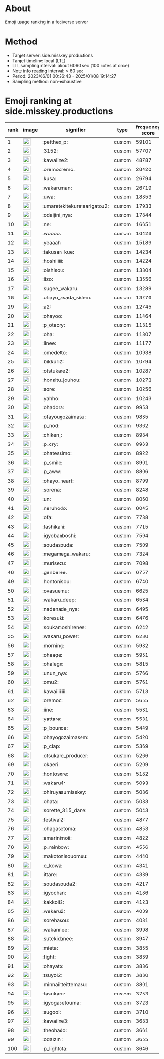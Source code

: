 # About
Emoji usage ranking in a fediverse server

# Method
- Target server: side.misskey.productions
- Target timeline: local (LTL)
- LTL sampling interval: about 6060 sec (100 notes at once)
- Note info reading interval: > 60 sec
- Period: 2023/06/01 00:26:43 - 2025/01/08 19:14:27 
- Sampling method: non-exhaustive

# Emoji ranking at side.misskey.productions

|rank|image|signifier|type|frequency score|
|----|----|----|----|----|
|1|<img height="24" src="https://side.misskey.productions/emoji/petthex_p.webp">|:petthex_p:|custom|59101|
|2|<img height="24" src="https://side.misskey.productions/emoji/3152.webp">|:3152:|custom|57707|
|3|<img height="24" src="https://side.misskey.productions/emoji/kawaiine2.webp">|:kawaiine2:|custom|48787|
|4|<img height="24" src="https://side.misskey.productions/emoji/oremooremo.webp">|:oremooremo:|custom|28420|
|5|<img height="24" src="https://side.misskey.productions/emoji/kusa.webp">|:kusa:|custom|26794|
|6|<img height="24" src="https://side.misskey.productions/emoji/wakaruman.webp">|:wakaruman:|custom|26719|
|7|<img height="24" src="https://side.misskey.productions/emoji/uwa.webp">|:uwa:|custom|18853|
|8|<img height="24" src="https://side.misskey.productions/emoji/umaretekitekuretearigatou2.webp">|:umaretekitekuretearigatou2:|custom|17933|
|9|<img height="24" src="https://side.misskey.productions/emoji/odaijini_nya.webp">|:odaijini_nya:|custom|17844|
|10|<img height="24" src="https://side.misskey.productions/emoji/ne.webp">|:ne:|custom|16651|
|11|<img height="24" src="https://side.misskey.productions/emoji/woooo.webp">|:woooo:|custom|16428|
|12|<img height="24" src="https://side.misskey.productions/emoji/yeaaah.webp">|:yeaaah:|custom|15189|
|13|<img height="24" src="https://side.misskey.productions/emoji/takusan_kue.webp">|:takusan_kue:|custom|14234|
|14|<img height="24" src="https://side.misskey.productions/emoji/hoshiiiiii.webp">|:hoshiiiiii:|custom|14224|
|15|<img height="24" src="https://side.misskey.productions/emoji/oishisou.webp">|:oishisou:|custom|13804|
|16|<img height="24" src="https://side.misskey.productions/emoji/iizo.webp">|:iizo:|custom|13556|
|17|<img height="24" src="https://side.misskey.productions/emoji/sugee_wakaru.webp">|:sugee_wakaru:|custom|13289|
|18|<img height="24" src="https://side.misskey.productions/emoji/ohayo_asada_sidem.webp">|:ohayo_asada_sidem:|custom|13276|
|19|<img height="24" src="https://side.misskey.productions/emoji/a2.webp">|:a2:|custom|12745|
|20|<img height="24" src="https://side.misskey.productions/emoji/ohayoo.webp">|:ohayoo:|custom|11464|
|21|<img height="24" src="https://side.misskey.productions/emoji/p_otacry.webp">|:p_otacry:|custom|11315|
|22|<img height="24" src="https://side.misskey.productions/emoji/oha.webp">|:oha:|custom|11307|
|23|<img height="24" src="https://side.misskey.productions/emoji/iinee.webp">|:iinee:|custom|11177|
|24|<img height="24" src="https://side.misskey.productions/emoji/omedetto.webp">|:omedetto:|custom|10938|
|25|<img height="24" src="https://side.misskey.productions/emoji/bikkuri2.webp">|:bikkuri2:|custom|10794|
|26|<img height="24" src="https://side.misskey.productions/emoji/otstukare2.webp">|:otstukare2:|custom|10287|
|27|<img height="24" src="https://side.misskey.productions/emoji/honsitu_jouhou.webp">|:honsitu_jouhou:|custom|10272|
|28|<img height="24" src="https://side.misskey.productions/emoji/sore.webp">|:sore:|custom|10256|
|29|<img height="24" src="https://side.misskey.productions/emoji/yahho.webp">|:yahho:|custom|10243|
|30|<img height="24" src="https://side.misskey.productions/emoji/ohadora.webp">|:ohadora:|custom|9953|
|31|<img height="24" src="https://side.misskey.productions/emoji/ofayougozaimasu.webp">|:ofayougozaimasu:|custom|9835|
|32|<img height="24" src="https://side.misskey.productions/emoji/p_nod.webp">|:p_nod:|custom|9362|
|33|<img height="24" src="https://side.misskey.productions/emoji/chiken_.webp">|:chiken_:|custom|8984|
|34|<img height="24" src="https://side.misskey.productions/emoji/p_cry.webp">|:p_cry:|custom|8963|
|35|<img height="24" src="https://side.misskey.productions/emoji/ohatessimo.webp">|:ohatessimo:|custom|8922|
|36|<img height="24" src="https://side.misskey.productions/emoji/p_smile.webp">|:p_smile:|custom|8901|
|37|<img height="24" src="https://side.misskey.productions/emoji/p_aww.webp">|:p_aww:|custom|8806|
|38|<img height="24" src="https://side.misskey.productions/emoji/ohayo_heart.webp">|:ohayo_heart:|custom|8799|
|39|<img height="24" src="https://side.misskey.productions/emoji/sorena.webp">|:sorena:|custom|8248|
|40|<img height="24" src="https://side.misskey.productions/emoji/un.webp">|:un:|custom|8060|
|41|<img height="24" src="https://side.misskey.productions/emoji/naruhodo.webp">|:naruhodo:|custom|8045|
|42|<img height="24" src="https://side.misskey.productions/emoji/ofa.webp">|:ofa:|custom|7788|
|43|<img height="24" src="https://side.misskey.productions/emoji/tashikani.webp">|:tashikani:|custom|7715|
|44|<img height="24" src="https://side.misskey.productions/emoji/igyobanboshi.webp">|:igyobanboshi:|custom|7594|
|45|<img height="24" src="https://side.misskey.productions/emoji/soudasouda.webp">|:soudasouda:|custom|7509|
|46|<img height="24" src="https://side.misskey.productions/emoji/megamega_wakaru.webp">|:megamega_wakaru:|custom|7324|
|47|<img height="24" src="https://side.misskey.productions/emoji/murisezu.webp">|:murisezu:|custom|7098|
|48|<img height="24" src="https://side.misskey.productions/emoji/ganbaree.webp">|:ganbaree:|custom|6757|
|49|<img height="24" src="https://side.misskey.productions/emoji/hontonisou.webp">|:hontonisou:|custom|6740|
|50|<img height="24" src="https://side.misskey.productions/emoji/oyasuemu.webp">|:oyasuemu:|custom|6625|
|51|<img height="24" src="https://side.misskey.productions/emoji/wakaru_deep.webp">|:wakaru_deep:|custom|6534|
|52|<img height="24" src="https://side.misskey.productions/emoji/nadenade_nya.webp">|:nadenade_nya:|custom|6495|
|53|<img height="24" src="https://side.misskey.productions/emoji/koresuki.webp">|:koresuki:|custom|6476|
|54|<img height="24" src="https://side.misskey.productions/emoji/soukamoshirenee.webp">|:soukamoshirenee:|custom|6242|
|55|<img height="24" src="https://side.misskey.productions/emoji/wakaru_power.webp">|:wakaru_power:|custom|6230|
|56|<img height="24" src="https://side.misskey.productions/emoji/morning.webp">|:morning:|custom|5982|
|57|<img height="24" src="https://side.misskey.productions/emoji/ohaage.webp">|:ohaage:|custom|5951|
|58|<img height="24" src="https://side.misskey.productions/emoji/ohalege.webp">|:ohalege:|custom|5815|
|59|<img height="24" src="https://side.misskey.productions/emoji/unun_nya.webp">|:unun_nya:|custom|5766|
|60|<img height="24" src="https://side.misskey.productions/emoji/omu2.webp">|:omu2:|custom|5761|
|61|<img height="24" src="https://side.misskey.productions/emoji/kawaiiiiiiii.webp">|:kawaiiiiiiii:|custom|5713|
|62|<img height="24" src="https://side.misskey.productions/emoji/oremoo.webp">|:oremoo:|custom|5655|
|63|<img height="24" src="https://side.misskey.productions/emoji/iine.webp">|:iine:|custom|5531|
|64|<img height="24" src="https://side.misskey.productions/emoji/yattare.webp">|:yattare:|custom|5531|
|65|<img height="24" src="https://side.misskey.productions/emoji/p_bounce.webp">|:p_bounce:|custom|5449|
|66|<img height="24" src="https://side.misskey.productions/emoji/ohayogozaimasem.webp">|:ohayogozaimasem:|custom|5420|
|67|<img height="24" src="https://side.misskey.productions/emoji/p_clap.webp">|:p_clap:|custom|5369|
|68|<img height="24" src="https://side.misskey.productions/emoji/otsukare_producer.webp">|:otsukare_producer:|custom|5266|
|69|<img height="24" src="https://side.misskey.productions/emoji/okaeri.webp">|:okaeri:|custom|5209|
|70|<img height="24" src="https://side.misskey.productions/emoji/hontosore.webp">|:hontosore:|custom|5182|
|71|<img height="24" src="https://side.misskey.productions/emoji/wakaru4.webp">|:wakaru4:|custom|5093|
|72|<img height="24" src="https://side.misskey.productions/emoji/ohiruyasumisskey.webp">|:ohiruyasumisskey:|custom|5086|
|73|<img height="24" src="https://side.misskey.productions/emoji/ohata.webp">|:ohata:|custom|5083|
|74|<img height="24" src="https://side.misskey.productions/emoji/sorette_315_dane.webp">|:sorette_315_dane:|custom|5043|
|75|<img height="24" src="https://side.misskey.productions/emoji/festival2.webp">|:festival2:|custom|4877|
|76|<img height="24" src="https://side.misskey.productions/emoji/ohagasetoma.webp">|:ohagasetoma:|custom|4853|
|77|<img height="24" src="https://side.misskey.productions/emoji/amarinimoii.webp">|:amarinimoii:|custom|4822|
|78|<img height="24" src="https://side.misskey.productions/emoji/p_rainbow.webp">|:p_rainbow:|custom|4556|
|79|<img height="24" src="https://side.misskey.productions/emoji/makotonisouomou.webp">|:makotonisouomou:|custom|4440|
|80|<img height="24" src="https://side.misskey.productions/emoji/e_kowa.webp">|:e_kowa:|custom|4341|
|81|<img height="24" src="https://side.misskey.productions/emoji/ittare.webp">|:ittare:|custom|4339|
|82|<img height="24" src="https://side.misskey.productions/emoji/soudasouda2.webp">|:soudasouda2:|custom|4217|
|83|<img height="24" src="https://side.misskey.productions/emoji/igyochan.webp">|:igyochan:|custom|4186|
|84|<img height="24" src="https://side.misskey.productions/emoji/kakkoii2.webp">|:kakkoii2:|custom|4123|
|85|<img height="24" src="https://side.misskey.productions/emoji/wakaru2.webp">|:wakaru2:|custom|4039|
|86|<img height="24" src="https://side.misskey.productions/emoji/sorehasou.webp">|:sorehasou:|custom|4031|
|87|<img height="24" src="https://side.misskey.productions/emoji/wakannee.webp">|:wakannee:|custom|3998|
|88|<img height="24" src="https://side.misskey.productions/emoji/sutekidanee.webp">|:sutekidanee:|custom|3947|
|89|<img height="24" src="https://side.misskey.productions/emoji/mieta.webp">|:mieta:|custom|3855|
|90|<img height="24" src="https://side.misskey.productions/emoji/fight.webp">|:fight:|custom|3839|
|91|<img height="24" src="https://side.misskey.productions/emoji/ohayato.webp">|:ohayato:|custom|3836|
|92|<img height="24" src="https://side.misskey.productions/emoji/tsuyoi2.webp">|:tsuyoi2:|custom|3830|
|93|<img height="24" src="https://side.misskey.productions/emoji/minnaiitteittemasu.webp">|:minnaiitteittemasu:|custom|3801|
|94|<img height="24" src="https://side.misskey.productions/emoji/tasukaru.webp">|:tasukaru:|custom|3753|
|95|<img height="24" src="https://side.misskey.productions/emoji/igyogasetouma.webp">|:igyogasetouma:|custom|3723|
|96|<img height="24" src="https://side.misskey.productions/emoji/sugooi.webp">|:sugooi:|custom|3710|
|97|<img height="24" src="https://side.misskey.productions/emoji/kawaiine3.webp">|:kawaiine3:|custom|3683|
|98|<img height="24" src="https://side.misskey.productions/emoji/theohado.webp">|:theohado:|custom|3661|
|99|<img height="24" src="https://side.misskey.productions/emoji/odaizini.webp">|:odaizini:|custom|3655|
|100|<img height="24" src="https://side.misskey.productions/emoji/p_lightota.webp">|:p_lightota:|custom|3646|
